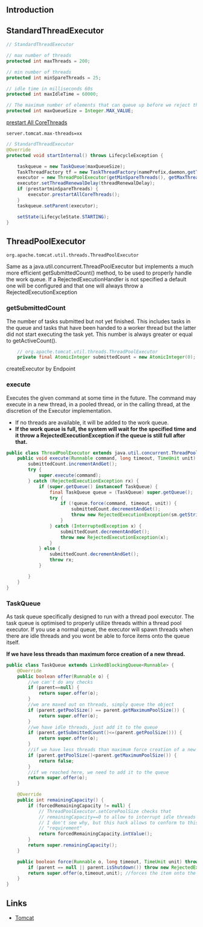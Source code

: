 ## Introduction


## StandardThreadExecutor

```java
// StandardThreadExecutor

// max number of threads
protected int maxThreads = 200;

// min number of threads
protected int minSpareThreads = 25;

// idle time in milliseconds 60s
protected int maxIdleTime = 60000;

// The maximum number of elements that can queue up before we reject them
protected int maxQueueSize = Integer.MAX_VALUE;
```

[prestart All CoreThreads](/docs/CS/Java/JDK/Concurrency/ThreadPoolExecutor.md?id=prestartCoreThread)

```properties
server.tomcat.max-threads=xx
```

```java
// StandardThreadExecutor
@Override
protected void startInternal() throws LifecycleException {

    taskqueue = new TaskQueue(maxQueueSize);
    TaskThreadFactory tf = new TaskThreadFactory(namePrefix,daemon,getThreadPriority());
    executor = new ThreadPoolExecutor(getMinSpareThreads(), getMaxThreads(), maxIdleTime, TimeUnit.MILLISECONDS,taskqueue, tf);
    executor.setThreadRenewalDelay(threadRenewalDelay);
    if (prestartminSpareThreads) {
        executor.prestartAllCoreThreads();
    }
    taskqueue.setParent(executor);

    setState(LifecycleState.STARTING);
}
```

## ThreadPoolExecutor

`org.apache.tomcat.util.threads.ThreadPoolExecutor`

Same as a java.util.concurrent.ThreadPoolExecutor but implements a much more efficient getSubmittedCount() method, to be used to properly handle the work queue. 
If a RejectedExecutionHandler is not specified a default one will be configured and that one will always throw a RejectedExecutionException

### getSubmittedCount

The number of tasks submitted but not yet finished. 
This includes tasks in the queue and tasks that have been handed to a worker thread but the latter did not start executing the task yet. 
This number is always greater or equal to getActiveCount().

```java
    // org.apache.tomcat.util.threads.ThreadPoolExecutor
    private final AtomicInteger submittedCount = new AtomicInteger(0);
```

createExecutor by Endpoint

### execute

Executes the given command at some time in the future. 
The command may execute in a new thread, in a pooled thread, or in the calling thread, at the discretion of the Executor implementation. 
- If no threads are available, it will be added to the work queue. 
- **If the work queue is full, the system will wait for the specified time and it throw a RejectedExecutionException if the queue is still full after that.**

```java
public class ThreadPoolExecutor extends java.util.concurrent.ThreadPoolExecutor {
    public void execute(Runnable command, long timeout, TimeUnit unit) {
        submittedCount.incrementAndGet();
        try {
            super.execute(command);
        } catch (RejectedExecutionException rx) {
            if (super.getQueue() instanceof TaskQueue) {
                final TaskQueue queue = (TaskQueue) super.getQueue();
                try {
                    if (!queue.force(command, timeout, unit)) {
                        submittedCount.decrementAndGet();
                        throw new RejectedExecutionException(sm.getString("threadPoolExecutor.queueFull"));
                    }
                } catch (InterruptedException x) {
                    submittedCount.decrementAndGet();
                    throw new RejectedExecutionException(x);
                }
            } else {
                submittedCount.decrementAndGet();
                throw rx;
            }

        }
    }
} 
```

### TaskQueue

As task queue specifically designed to run with a thread pool executor. 
The task queue is optimised to properly utilize threads within a thread pool executor. 
If you use a normal queue, the executor will spawn threads when there are idle threads and you wont be able to force items onto the queue itself.

**If we have less threads than maximum force creation of a new thread.**

```java
public class TaskQueue extends LinkedBlockingQueue<Runnable> {
    @Override
    public boolean offer(Runnable o) {
        //we can't do any checks
        if (parent==null) {
            return super.offer(o);
        }
        //we are maxed out on threads, simply queue the object
        if (parent.getPoolSize() == parent.getMaximumPoolSize()) {
            return super.offer(o);
        }
        //we have idle threads, just add it to the queue
        if (parent.getSubmittedCount()<=(parent.getPoolSize())) {
            return super.offer(o);
        }
        //if we have less threads than maximum force creation of a new thread
        if (parent.getPoolSize()<parent.getMaximumPoolSize()) {
            return false;
        }
        //if we reached here, we need to add it to the queue
        return super.offer(o);
    }

    @Override
    public int remainingCapacity() {
        if (forcedRemainingCapacity != null) {
            // ThreadPoolExecutor.setCorePoolSize checks that
            // remainingCapacity==0 to allow to interrupt idle threads
            // I don't see why, but this hack allows to conform to this
            // "requirement"
            return forcedRemainingCapacity.intValue();
        }
        return super.remainingCapacity();
    }

    public boolean force(Runnable o, long timeout, TimeUnit unit) throws InterruptedException {
        if (parent == null || parent.isShutdown()) throw new RejectedExecutionException(sm.getString("taskQueue.notRunning"));
        return super.offer(o,timeout,unit); //forces the item onto the queue, to be used if the task is rejected
    }
}
```

## Links

- [Tomcat](/docs/CS/Java/Tomcat/Tomcat.md)
